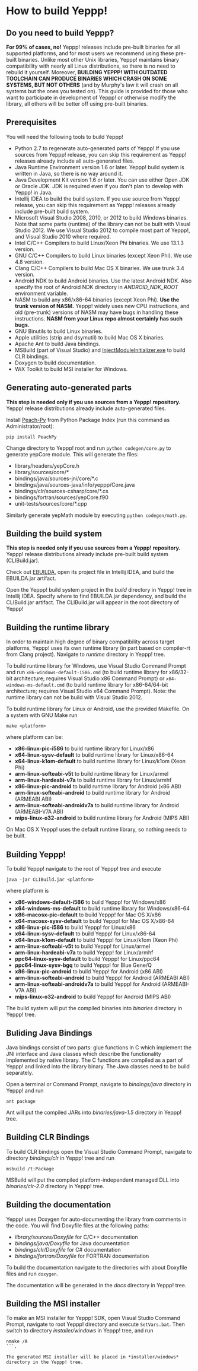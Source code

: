 How to build Yeppp!
=====================

Do you need to build Yeppp?
------------------------------

**For 99% of cases, no!** Yeppp! releases include pre-built binaries for all supported platforms, and for most users we recommend using these pre-built binaries. Unlike most other Unix libraries, Yeppp! maintains binary compatibility with nearly all Linux distributions, so there is no need to rebuild it yourself. Moreover, **BUILDING YEPPP! WITH OUTDATED TOOLCHAIN CAN PRODUCE BINARIES WHICH CRASH ON SOME SYSTEMS, BUT NOT OTHERS** (and by Murphy's law it will crash on all systems but the ones you tested on). This guide is provided for those who want to participate in development of Yeppp! or otherwise modify the library, all others will be better off using pre-built binaries.

Prerequisites
----------

You will need the following tools to build Yeppp!

*   Python 2.7 to regenerate auto-generated parts of Yeppp! If you use sources from Yeppp! release, you can skip this requirement as Yeppp! releases already include all auto-generated files. 
*   Java Runtime Environment version 1.6 or later. Yeppp! build system is written in Java, so there is no way around it.
*   Java Development Kit version 1.6 or later. You can use either Open JDK or Oracle JDK. JDK is required even if you don't plan to develop with Yeppp! in Java.
*   Intellij IDEA to build the build system. If you use source from Yeppp! release, you can skip this requirement as Yeppp! releases already include pre-built build system.
*   Microsoft Visual Studio 2008, 2010, or 2012 to build Windows binaries. Note that some parts (runtime) of the library can not be built with Visual Studio 2012. We use Visual Studio 2012 to compile most part of Yeppp!, and Visual Studio 2010 where required.
*   Intel C/C++ Compilers to build Linux/Xeon Phi binaries. We use 13.1.3 version.
*   GNU C/C++ Compilers to build Linux binaries (except Xeon Phi). We use 4.8 version.
*   Clang C/C++ Compilers to build Mac OS X binaries. We use trunk 3.4 version.
*   Android NDK to build Android binaries. Use the latest Android NDK. Also specify the root of Android NDK directory in *ANDROID_NDK_ROOT* environment variable.
*   NASM to build any x86/x86-64 binaries (except Xeon Phi). **Use the trunk version of NASM.** Yeppp! widely uses new CPU instructions, and old (pre-trunk) versions of NASM may have bugs in handling these instructions. **NASM from your Linux repo almost certainly has such bugs.**
*   GNU Binutils to build Linux binaries.
*   Apple utilities (strip and dsymutil) to build Mac OS X binaries.
*   Apache Ant to build Java bindings.
*   MSBuild (part of Visual Studio) and [InjectModuleInitializer.exe](http://einaregilsson.com/module-initializers-in-csharp/) to build CLR bindings.
*   Doxygen to build documentation.
*   WiX Toolkit to build MSI installer for Windows.
   
Generating auto-generated parts
-------------------------------

**This step is needed only if you use sources from a Yeppp! repository.** Yeppp! release distributions already include auto-generated files.

Install [Peach-Py](https://bitbucket.org/MDukhan/peachpy) from Python Package Index (run this command as Administrator/root):
```
pip install PeachPy
```

Change directory to Yeppp! root and run `python codegen/core.py` to generate yepCore module. This will generate the files:

*    library/headers/yepCore.h
*    library/sources/core/*
*    bindings/java/sources-jni/core/*.c
*    bindings/java/sources-java/info/yeppp/Core.java
*    bindings/clr/sources-csharp/core/*.cs
*    bindings/fortran/sources/yepCore.f90
*    unit-tests/sources/core/*.cpp

Similarly generate yepMath module by executing `python codegen/math.py`.

Building the build system
-------------------------

**This step is needed only if you use sources from a Yeppp! repository.** Yeppp! release distributions already include pre-built build system (CLIBuild.jar).

Check out [EBUILDA](https://bitbucket.org/MDukhan/ebuilda), open its project file in Intellij IDEA, and build the EBUILDA.jar artifact.

Open the Yeppp! build system project in the *build* directory in Yeppp! tree in Intellij IDEA. Specify where to find EBUILDA.jar dependency, and build the CLIBuild.jar artifact. The CLIBuild.jar will appear in the root directory of Yeppp!

Building the runtime library
----------------------------

In order to maintain high degree of binary compatibility across target platforms, Yeppp! uses its own runtime library (in part based on compiler-rt from Clang project). Navigate to *runtime* directory in Yeppp! tree.

To build runtime library for Windows, use Visual Studio Command Prompt and run `x86-windows-default-i586.cmd` (to build runtime library for x86/32-bit architecture; requires Visual Studio x86 Command Prompt) or `x64-windows-ms-default.cmd` (to build runtime library for x86-64/64-bit architecture; requires Visual Studio x64 Command Prompt). Note: the runtime library can not be build with Visual Studio 2012.

To build runtime library for Linux or Android, use the provided Makefile. On a system with GNU Make run
```
make <platform>
```
where platform can be:

*    **x86-linux-pic-i586** to build runtime library for Linux/x86
*    **x64-linux-sysv-default** to build runtime library for Linux/x86-64
*    **x64-linux-k1om-default** to build runtime library for Linux/k1om (Xeon Phi)
*    **arm-linux-softeabi-v5t** to build runtime library for Linux/armel
*    **arm-linux-hardeabi-v7a** to build runtime library for Linux/armhf
*    **x86-linux-pic-android** to build runtime library for Android (x86 ABI)
*    **arm-linux-softeabi-android** to build runtime library for Android (ARMEABI ABI)
*    **arm-linux-softeabi-androidv7a** to build runtime library for Android (ARMEABI-V7A ABI)
*    **mips-linux-o32-android** to build runtime library for Android (MIPS ABI)

On Mac OS X Yeppp! uses the default runtime library, so nothing needs to be built.

Building Yeppp!
---------------

To build Yeppp! navigate to the root of Yeppp! tree and execute
```
java -jar CLIBuild.jar <platform>
```
where platform is

*    **x86-windows-default-i586** to build Yeppp! for Windows/x86
*    **x64-windows-ms-default** to build runtime library for Windows/x86-64
*    **x86-macosx-pic-default** to build Yeppp! for Mac OS X/x86
*    **x64-macosx-sysv-default** to build Yeppp! for Mac OS X/x86-64
*    **x86-linux-pic-i586** to build Yeppp! for Linux/x86
*    **x64-linux-sysv-default** to build Yeppp! for Linux/x86-64
*    **x64-linux-k1om-default** to build Yeppp! for Linux/k1om (Xeon Phi)
*    **arm-linux-softeabi-v5t** to build Yeppp! for Linux/armel
*    **arm-linux-hardeabi-v7a** to build Yeppp! for Linux/armhf
*    **ppc64-linux-sysv-default** to build Yeppp! for Linux/ppc64
*    **ppc64-linux-sysv-bgq** to build Yeppp! for Blue Gene/Q
*    **x86-linux-pic-android** to build Yeppp! for Android (x86 ABI)
*    **arm-linux-softeabi-android** to build Yeppp! for Android (ARMEABI ABI)
*    **arm-linux-softeabi-androidv7a** to build Yeppp! for Android (ARMEABI-V7A ABI)
*    **mips-linux-o32-android** to build Yeppp! for Android (MIPS ABI)

The build system will put the compiled binaries into *binaries* directory in Yeppp! tree.

Buliding Java Bindings
----------------------

Java bindings consist of two parts: glue functions in C which implement the JNI interface and Java classes which describe the functionality implemented by native library. The C functions are compiled as a part of Yeppp! and linked into the library binary. The Java classes need to be build separately.

Open a terminal or Command Prompt, navigate to *bindings/java* directory in Yeppp! and run
```
ant package
```

Ant will put the compiled JARs into *binaries/java-1.5* directory in Yeppp! tree.

Building CLR Bindings
---------------------

To build CLR bindings open the Visual Studio Command Prompt, navigate to directory *bindings/clr* in Yeppp! tree and run
```
msbuild /t:Package
```

MSBuild will put the compiled platform-independent managed DLL into *binaries/clr-2.0* directory in Yeppp! tree.

Building the documentation
--------------------------

Yeppp! uses Doxygen for auto-documenting the library from comments in the code.
You will find Doxyfile files at the following paths:

*    *library/sources/Doxyfile* for C/C++ documentation
*    *bindings/java/Doxyfile* for Java documentation
*    *bindings/clr/Doxyfile* for C# documentation
*    *bindings/fortran/Doxyfile* for FORTRAN documentation

To build the documentation navigate to the directories with about Doxyfile files and run `doxygen`.

The documentation will be generated in the *docs* directory in Yeppp! tree.

Building the MSI installer
--------------------------

To make an MSI installer for Yeppp! SDK, open Visual Studio Command Prompt, navigate to root Yeppp! directory and execute `SetVars.bat`. Then switch to directory *installer/windows* in Yeppp! tree, and run
```
nmake /A
```.

The generated MSI installer will be placed in *installer/windows* directory in the Yeppp! tree.
